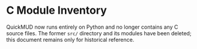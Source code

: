 # C Module Inventory

QuickMUD now runs entirely on Python and no longer contains any C source files. The former `src/` directory and its modules have been deleted; this document remains only for historical reference.
